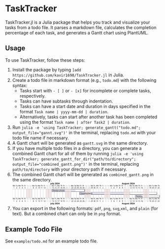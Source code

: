 TaskTracker
===========

TaskTracker.jl is a Julia package that helps you track and visualize your tasks from a todo file. It parses a markdown file, calculates the completion percentage of each task, and generates a Gantt chart using PlantUML.

Usage
-----

To use TaskTracker, follow these steps:

1. Install the package by typing `]add https://github.com/kavir1698/TaskTracker.jl` in Julia.
2. Create a todo file in markdown format (e.g., `todo.md`) with the following syntax:
   - Tasks start with `- [ ]` or `- [x]` for incomplete or complete tasks, respectively.
   - Tasks can have subtasks through indentation.
   - Tasks can have a start date and duration in days specified in the format `Task name | yyyy-mm-dd | duration`.
   - Alternatively, tasks can start after another task has been completed using the format `Task name | after Task2 | duration`.
3. Run `julia -e 'using TaskTracker; generate_gantt("todo.md"; output_file="gannt.svg")'` in the terminal, replacing `todo.md` with your todo file name if necessary.
4. A Gantt chart will be generated as `gantt.svg` in the same directory.
5. If you have multiple todo files in a directory, you can generate a combined Gantt chart for all of them by running `julia -e 'using TaskTracker; generate_gantt_for_dir("path/to/directory"; output_file="combined_gantt.png")'` in the terminal, replacing `path/to/directory` with your directory path if necessary.
6. The combined Gantt chart will be generated as `combined_gantt.png` in the same directory.
![A Gantt chart created from todo.md](example/gantt.svg)
1. You can export in the following formats: `pdf`, `png`, `svg`,`xml`, and `plain` (for text). But a combined chart can only be in `png` format.
 
Example Todo File
----------------

See `example/todo.md` for an example todo file.
